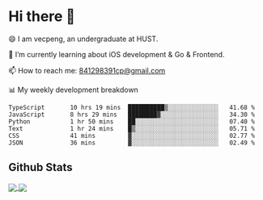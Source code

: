 
# Hi there 👋
😄 I am vecpeng, an undergraduate at HUST.

🌱 I’m currently learning about iOS development & Go & Frontend.

📫 How to reach me: 841298391cp@gmail.com

📊 My weekly development breakdown
<!--START_SECTION:waka-->

```text
TypeScript       10 hrs 19 mins  ██████████▒░░░░░░░░░░░░░░   41.68 %
JavaScript       8 hrs 29 mins   ████████▓░░░░░░░░░░░░░░░░   34.30 %
Python           1 hr 50 mins    ██░░░░░░░░░░░░░░░░░░░░░░░   07.40 %
Text             1 hr 24 mins    █▒░░░░░░░░░░░░░░░░░░░░░░░   05.71 %
CSS              41 mins         ▓░░░░░░░░░░░░░░░░░░░░░░░░   02.77 %
JSON             36 mins         ▓░░░░░░░░░░░░░░░░░░░░░░░░   02.49 %
```

<!--END_SECTION:waka-->

## Github Stats
<a href="https://github.com/anuraghazra/github-readme-stats">
  <img align="center" src="https://github-readme-stats.vercel.app/api?username=vecpeng&count_private=true&hide=stars" />
</a>
<a href="https://github.com/anuraghazra/convoychat">
  <img align="center" src="https://github-readme-stats.vercel.app/api/top-langs/?username=vecpeng&layout=compact" />
</a>
